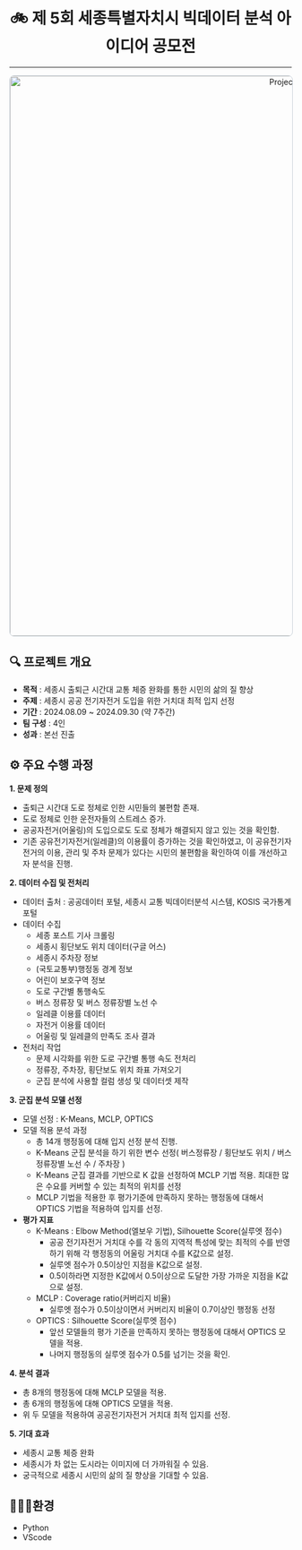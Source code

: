 <h1 style="text-align: center;">🚲 제 5회 세종특별자치시 빅데이터 분석 아이디어 공모전</h1>
<hr>
<p style="text-align: center;">
    <a href="https://github.com/donghyun0518/sejong-bigdata-mclp-optics/blob/main/%EC%84%B8%EC%A2%85%EC%8B%9C%20%EA%B3%B5%EB%AA%A8%EC%A0%84%20%EC%B5%9C%EC%A2%85.pdf" target="_blank">
        <img src="https://github.com/donghyun0518/sejong-bigdata-mclp-optics/blob/main/%EC%84%B8%EC%A2%85%EC%8B%9C%ED%91%9C%EC%A7%80.png" alt="Project Cover" style="width: 1000px; border: 1px solid #c9d1d9; border-radius: 8px;">
    </a>
</p>

## 🔍 프로젝트 개요
- **목적** : 세종시 출퇴근 시간대 교통 체증 완화를 통한 시민의 삶의 질 향상
- **주제** : 세종시 공공 전기자전거 도입을 위한 거치대 최적 입지 선정
- **기간** : 2024.08.09 ~ 2024.09.30 (약 7주간)
- **팀 구성** : 4인
- **성과** : 본선 진출

## ⚙️ 주요 수행 과정
**1. **문제 정의****
   - 출퇴근 시간대 도로 정체로 인한 시민들의 불편함 존재.
   - 도로 정체로 인한 운전자들의 스트레스 증가.
   - 공공자전거(어울링)의 도입으로도 도로 정체가 해결되지 않고 있는 것을 확인함.
   - 기존 공유전기자전거(일레클)의 이용률이 증가하는 것을 확인하였고, 이 공유전기자전거의 이용, 관리 및 주차 문제가 있다는 시민의 불편함을 확인하여 이를 개선하고자 분석을 진행.

**2. **데이터 수집 및 전처리****
   - 데이터 출처 : 공공데이터 포털, 세종시 교통 빅데이터분석 시스템, KOSIS 국가통계포털
   - 데이터 수집
     - 세종 포스트 기사 크롤링
     - 세종시 횡단보도 위치 데이터(구글 어스)
     - 세종시 주차장 정보
     - (국토교통부)행정동 경계 정보
     - 어린이 보호구역 정보
     - 도로 구간별 통행속도
     - 버스 정류장 및 버스 정류장별 노선 수
     - 일레클 이용률 데이터
     - 자전거 이용률 데이터
     - 어울링 및 일레클의 만족도 조사 결과
   - 전처리 작업
     - 문제 시각화를 위한 도로 구간별 통행 속도 전처리
     - 정류장, 주차장, 횡단보도 위치 좌표 가져오기
     - 군집 분석에 사용할 컬럼 생성 및 데이터셋 제작

**3. **군집 분석 모델 선정****
   - 모델 선정 : K-Means, MCLP, OPTICS
   - 모델 적용 분석 과정
     - 총 14개 행정동에 대해 입지 선정 분석 진행.
     - K-Means 군집 분석을 하기 위한 변수 선정( 버스정류장 / 횡단보도 위치 / 버스 정류장별 노선 수 / 주차장 )
     - K-Means 군집 결과를 기반으로 K 값을 선정하여 MCLP 기법 적용. 최대한 많은 수요를 커버할 수 있는 최적의 위치를 선정
     - MCLP 기법을 적용한 후 평가기준에 만족하지 못하는 행정동에 대해서 OPTICS 기법을 적용하여 입지를 선정.
   - **평가 지표**
     - K-Means : Elbow Method(엘보우 기법), Silhouette Score(실루엣 점수)
       - 공공 전기자전거 거치대 수를 각 동의 지역적 특성에 맞는 최적의 수를 반영하기 위해 각 행정동의 어울링 거치대 수를 K값으로 설정.
       - 실루엣 점수가 0.5이상인 지점을 K값으로 설정.
       - 0.5이하라면 지정한 K값에서 0.5이상으로 도달한 가장 가까운 지점을 K값으로 설정.
     - MCLP : Coverage ratio(커버리지 비율)
       - 실루엣 점수가 0.5이상이면서 커버리지 비율이 0.7이상인 행정동 선정
     - OPTICS : Silhouette Score(실루엣 점수)
       - 앞선 모델들의 평가 기준을 만족하지 못하는 행정동에 대해서 OPTICS 모델을 적용.
       - 나머지 행정동의 실루엣 점수가 0.5를 넘기는 것을 확인.

**4. **분석 결과****
   - 총 8개의 행정동에 대해 MCLP 모델을 적용.
   - 총 6개의 행정동에 대해 OPTICS 모델을 적용.
   - 위 두 모델을 적용하여 공공전기자전거 거치대 최적 입지를 선정.

**5. **기대 효과****
   - 세종시 교통 체증 완화
   - 세종시가 차 없는 도시라는 이미지에 더 가까워질 수 있음.
   - 궁극적으로 세종시 시민의 삶의 질 향상을 기대할 수 있음.


## 🧑🏻‍💻환경
- Python
- VScode

